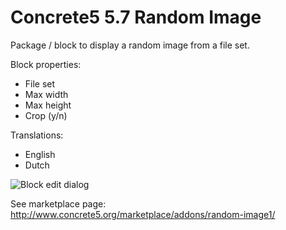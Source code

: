 # Concrete5 5.7 Random Image

Package / block to display a random image from a file set.

Block properties:
- File set
- Max width
- Max height
- Crop (y/n)

Translations:
- English
- Dutch

![Block edit dialog](https://cloud.githubusercontent.com/assets/1431100/10333290/180f8f6c-6ce3-11e5-9b4e-d46166531e81.png)

See marketplace page: http://www.concrete5.org/marketplace/addons/random-image1/